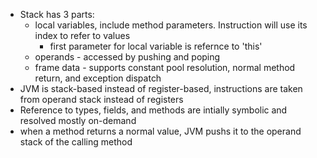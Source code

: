 * Stack has 3 parts:
  * local variables, include method parameters. Instruction will use its index to refer to values
    * first parameter for local variable is refernce to 'this'
  * operands - accessed by pushing and poping
  * frame data - supports constant pool resolution, normal method return, and exception dispatch
* JVM is stack-based instead of register-based, instructions are taken from operand stack instead of registers
* Reference to types, fields, and methods are intially symbolic and resolved mostly on-demand
* when a method returns a normal value, JVM pushs it to the operand stack of the calling method
